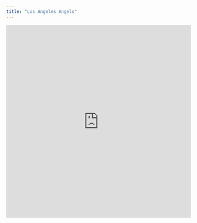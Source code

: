 ```yaml
---
title: "Los Angeles Angels"
---
```


<iframe id="igraph" scrolling="no" style="border:none;" seamless="seamless" src="https://fancygama.github.io/ss_plots/LAA.html" height="525" width="100%"></iframe>